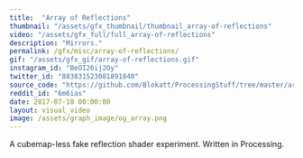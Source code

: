 ```yaml
---
title:  "Array of Reflections"
thumbnail: "/assets/gfx_thumbnail/thumbnail_array-of-reflections"
video: "/assets/gfx_full/full_array-of-reflections"
description: "Mirrors."
permalink: /gfx/misc/array-of-reflections/
gif: "/assets/gfx_gif/array-of-reflections.gif"
instagram_id: "BeOI26ij2Oy"
twitter_id: "883831523081891840" 
source_code: "https://github.com/Blokatt/ProcessingStuff/tree/master/arrayOfReflections" 
reddit_id: "6m6ias"
date: 2017-07-10 00:00:00
layout: visual_video
image: /assets/graph_image/og_array.png
---
```

A cubemap-less fake reflection shader experiment. Written in Processing.
